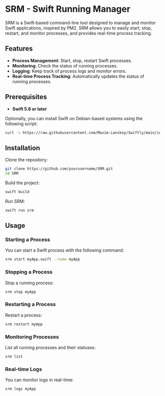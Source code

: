 # SRM - Swift Running Manager

SRM is a Swift-based command-line tool designed to manage and monitor Swift applications, inspired by PM2. SRM allows you to easily start, stop, restart, and monitor processes, and provides real-time process tracking.

## Features

- **Process Management**: Start, stop, restart Swift processes.
- **Monitoring**: Check the status of running processes.
- **Logging**: Keep track of process logs and monitor errors.
- **Real-time Process Tracking**: Automatically updates the status of running processes.

## Prerequisites

- **Swift 5.8 or later**

Optionally, you can install Swift on Debian-based systems using the following script:

```bash
curl -s https://raw.githubusercontent.com/Maxim-Lanskoy/Swiftly/main/install/swiftly-install.sh | bash
```

## Installation

Clone the repository:

```bash
git clone https://github.com/yourusername/SRM.git
cd SRM
```

Build the project:

```bash
swift build
```

Run SRM:

```bash
swift run srm
```

## Usage

### Starting a Process

You can start a Swift process with the following command:

```bash
srm start myApp.swift --name myApp
```

### Stopping a Process

Stop a running process:

```bash
srm stop myApp
```

### Restarting a Process

Restart a process:

```bash
srm restart myApp
```

### Monitoring Processes

List all running processes and their statuses:

```bash
srm list
```

### Real-time Logs

You can monitor logs in real-time:

```bash
srm logs myApp
```
